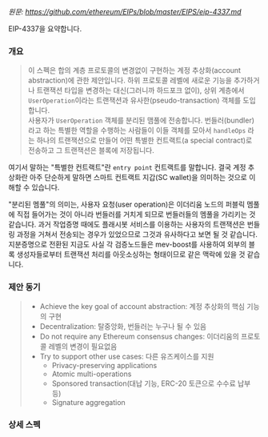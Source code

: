 *원문: https://github.com/ethereum/EIPs/blob/master/EIPS/eip-4337.md*  

EIP-4337을 요약합니다.

### 개요

>이 스펙은 합의 계층 프로토콜의 변경없이 구현하는 계정 추상화(account abstraction)에 관한 제안입니다.
하위 프로토콜 레벨에 새로운 기능을 추가하거나 트랜잭션 타입을 변경하는 대신(그러니까 하드포크 없이), 상위 계층에서 `UserOperation`이라는 
트랜잭션과 유사한(pseudo-transaction) 객체를 도입합니다.  
사용자가 `UserOperation` 객체를 분리된 맴풀에 전송합니다. 번들러(bundler)라고 하는 특별한 역할을 수행하는 사람들이 
이들 객체를 모아서 `handleOps` 라는 하나의 트랜잭션으로 만들어 어떤 특별한 컨트랙트(a special contract)로 전송하고 그 트랜잭션은 블록에 저장됩니다. 

여기서 말하는 "특별한 컨트랙트"란 `entry point` 컨트랙트를 말합니다. 결국 계정 추상화란 아주 단순하게 말하면 스마트 컨트랙트 지갑(SC wallet)을 의미하는 것으로 이해할 수 있습니다.

"분리된 멤풀"의 의미는, 사용자 요청(user operation)은 이더리움 노드의 퍼블릭 멤풀에 직접 들어가는 것이 아니라 번들러를 거치게 되므로 번들러들의 멤풀을 
가리키는 것 같습니다. 과거 작업증명 때에도 플래시봇 서비스를 이용하는 사용자의 트랜잭션은 번들링 과정을 거쳐서 전송되는 경우가 있었으므로 그것과 유사하다고 보면 될 것 같습니다. 지분증명으로 
전환된 지금도 사실 각 검증노드들은 mev-boost를 사용하여 외부의 블록 생성자들로부터 트랜잭션 처리를 아웃소싱하는 형태이므로 
같은 맥락에 있을 것 같습니다.

### 제안 동기

> * Achieve the key goal of account abstraction: 계정 추상화의 핵심 기능의 구현   
> * Decentralization: 탈중앙화, 번들러는 누구나 될 수 있음
> * Do not require any Ethereum consensus changes: 이더리움의 프로토콜 레벨의 변경이 필요없음
> * Try to support other use cases: 다른 유즈케이스를 지원
>   * Privacy-preserving applications 
>   * Atomic multi-operations
>   * Sponsored transaction(대납 기능, ERC-20 토큰으로 수수료 납부 등)
>   * Signature aggregation

### 상세 스펙
